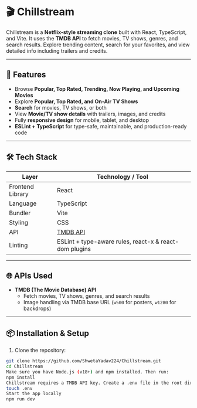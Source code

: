 # 🎬 Chillstream

Chillstream is a **Netflix-style streaming clone** built with React, TypeScript, and Vite. It uses the **TMDB API** to fetch movies, TV shows, genres, and search results. Explore trending content, search for your favorites, and view detailed info including trailers and credits.

---

## 🚀 Features

- Browse **Popular, Top Rated, Trending, Now Playing, and Upcoming Movies**  
- Explore **Popular, Top Rated, and On-Air TV Shows**  
- **Search** for movies, TV shows, or both  
- View **Movie/TV show details** with trailers, images, and credits  
- Fully **responsive design** for mobile, tablet, and desktop  
- **ESLint + TypeScript** for type-safe, maintainable, and production-ready code

---

## 🛠 Tech Stack

| Layer              | Technology / Tool           |
|-------------------|-----------------------------|
| Frontend Library   | React                       |
| Language           | TypeScript                  |
| Bundler            | Vite                        |
| Styling            | CSS                         |
| API                | [TMDB API](https://developer.themoviedb.org/) |
| Linting            | ESLint + type-aware rules, react-x & react-dom plugins |

---

## 🌐 APIs Used

- **TMDB (The Movie Database) API**  
  - Fetch movies, TV shows, genres, and search results  
  - Image handling via TMDB base URL (`w500` for posters, `w1280` for backdrops)

---

## 📦 Installation & Setup

1. Clone the repository:

```bash
git clone https://github.com/ShwetaYadav224/Chillstream.git
cd Chillstream
Make sure you have Node.js (v18+) and npm installed. Then run:
npm install
Chillstream requires a TMDB API key. Create a .env file in the root directory:
touch .env
Start the app locally
npm run dev
